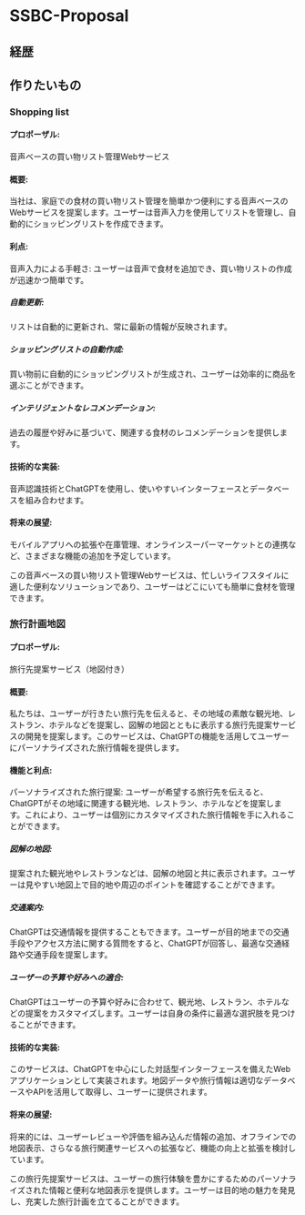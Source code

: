 # SSBC-Proposal

## 経歴

## 作りたいもの

### Shopping list
#### プロポーザル: 
音声ベースの買い物リスト管理Webサービス

#### 概要:
当社は、家庭での食材の買い物リスト管理を簡単かつ便利にする音声ベースのWebサービスを提案します。ユーザーは音声入力を使用してリストを管理し、自動的にショッピングリストを作成できます。

#### 利点:

音声入力による手軽さ: ユーザーは音声で食材を追加でき、買い物リストの作成が迅速かつ簡単です。

##### 自動更新: 
リストは自動的に更新され、常に最新の情報が反映されます。

##### ショッピングリストの自動作成: 
買い物前に自動的にショッピングリストが生成され、ユーザーは効率的に商品を選ぶことができます。

##### インテリジェントなレコメンデーション: 
過去の履歴や好みに基づいて、関連する食材のレコメンデーションを提供します。

#### 技術的な実装:
音声認識技術とChatGPTを使用し、使いやすいインターフェースとデータベースを組み合わせます。

#### 将来の展望:
モバイルアプリへの拡張や在庫管理、オンラインスーパーマーケットとの連携など、さまざまな機能の追加を予定しています。

この音声ベースの買い物リスト管理Webサービスは、忙しいライフスタイルに適した便利なソリューションであり、ユーザーはどこにいても簡単に食材を管理できます。


###  旅行計画地図
#### プロポーザル: 
旅行先提案サービス（地図付き）

#### 概要:
私たちは、ユーザーが行きたい旅行先を伝えると、その地域の素敵な観光地、レストラン、ホテルなどを提案し、図解の地図とともに表示する旅行先提案サービスの開発を提案します。このサービスは、ChatGPTの機能を活用してユーザーにパーソナライズされた旅行情報を提供します。

#### 機能と利点:

パーソナライズされた旅行提案: ユーザーが希望する旅行先を伝えると、ChatGPTがその地域に関連する観光地、レストラン、ホテルなどを提案します。これにより、ユーザーは個別にカスタマイズされた旅行情報を手に入れることができます。

##### 図解の地図: 
提案された観光地やレストランなどは、図解の地図と共に表示されます。ユーザーは見やすい地図上で目的地や周辺のポイントを確認することができます。

##### 交通案内: 
ChatGPTは交通情報を提供することもできます。ユーザーが目的地までの交通手段やアクセス方法に関する質問をすると、ChatGPTが回答し、最適な交通経路や交通手段を提案します。

##### ユーザーの予算や好みへの適合: 
ChatGPTはユーザーの予算や好みに合わせて、観光地、レストラン、ホテルなどの提案をカスタマイズします。ユーザーは自身の条件に最適な選択肢を見つけることができます。

#### 技術的な実装:
このサービスは、ChatGPTを中心にした対話型インターフェースを備えたWebアプリケーションとして実装されます。地図データや旅行情報は適切なデータベースやAPIを活用して取得し、ユーザーに提供されます。

#### 将来の展望:
将来的には、ユーザーレビューや評価を組み込んだ情報の追加、オフラインでの地図表示、さらなる旅行関連サービスへの拡張など、機能の向上と拡張を検討しています。

この旅行先提案サービスは、ユーザーの旅行体験を豊かにするためのパーソナライズされた情報と便利な地図表示を提供します。ユーザーは目的地の魅力を発見し、充実した旅行計画を立てることができます。